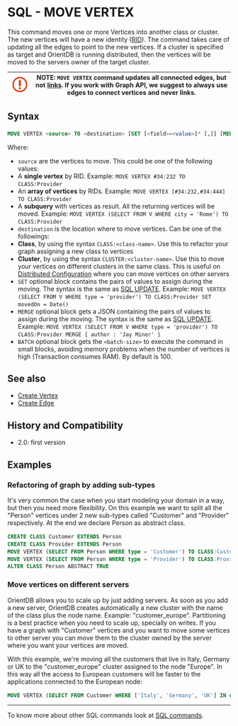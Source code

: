 # SQL - MOVE VERTEX

This command moves one or more Vertices into another class or cluster. The new vertices will have a new identity ([RID](Concepts.md#recordid)). The command takes care of updating all the edges to point to the new vertices. If a cluster is specified as target and OrientDB is running distributed, then the vertices will be moved to the servers owner of the target cluster. 

|![](images/warning.png)|NOTE: `MOVE VERTEX` command updates all connected edges, but not [links](Concepts.md#relationships). If you work with Graph API, we suggest to always use edges to connect vertices and never links.|
|----|----|

## Syntax

```sql
MOVE VERTEX <source> TO <destination> [SET [<field>=<value>]* [,]] [MERGE <JSON>] [BATCH <batch-size>]
```

Where:
- `source` are the vertices to move. This could be one of the following values:
 - A **single vertex** by RID. Example: `MOVE VERTEX #34:232 TO CLASS:Provider`
 - An **array of vertices** by RIDs. Example: `MOVE VERTEX [#34:232,#34:444] TO CLASS:Provider`
 - A **subquery** with vertices as result. All the returning vertices will be moved. Example: `MOVE VERTEX (SELECT FROM V WHERE city = 'Rome') TO CLASS:Provider`
- `destination` is the location where to move vertices. Can be one of the followings:
 - **Class**, by using the syntax `CLASS:<class-name>`. Use this to refactor your graph assigning a new class to vertices
 - **Cluster**, by using the syntax `CLUSTER:<cluster-name>`. Use this to move your vertices on different clusters in the same class. This is useful on [Distributed Configuration](Distributed-Architecture.md) where you can move vertices on other servers
- `SET` optional block contains the pairs of values to assign during the moving. The syntax is the same as [SQL UPDATE](SQL-Update.md). Example: `MOVE VERTEX (SELECT FROM V WHERE type = 'provider') TO CLASS:Provider SET movedOn = Date()`
- `MERGE` optional block gets a JSON containing the pairs of values to assign during the moving. The syntax is the same as [SQL UPDATE](SQL-Update.md). Example: `MOVE VERTEX (SELECT FROM V WHERE type = 'provider') TO CLASS:Provider MERGE { author : 'Jay Miner' }`
- `BATCH` optional block gets the `<batch-size>` to execute the command in small blocks, avoiding memory problems when the number of vertices is high (Transaction consumes RAM). By default is 100.


## See also
- [Create Vertex](SQL-Create-Vertex.md)
- [Create Edge](SQL-Create-Edge.md)

## History and Compatibility

- 2.0: first version

## Examples

### Refactoring of graph by adding sub-types

It's very common the case when you start modeling your domain in a way, but then you need more flexibility. On this example we want to split all the "Person" vertices under 2 new sub-types called "Customer" and "Provider" respectively. At the end we declare Person as abstract class.

```sql
CREATE CLASS Customer EXTENDS Person
CREATE CLASS Provider EXTENDS Person
MOVE VERTEX (SELECT FROM Person WHERE type = 'Customer') TO CLASS:Customer
MOVE VERTEX (SELECT FROM Person WHERE type = 'Provider') TO CLASS:Provider
ALTER CLASS Person ABSTRACT TRUE
```

### Move vertices on different servers

OrientDB allows you to scale up by just adding servers. As soon as you add a new server, OrientDB creates automatically a new cluster with the name of the class plus the node name. Example: "customer_europe". Partitioning is a best practice when you need to scale up, specially on writes. If you have a graph with "Customer" vertices and you want to move some vertices to other server you can move them to the cluster owned by the server where you want your vertices are moved.

With this example, we're moving all the customers that live in Italy, Germany or UK to the "customer_europe" cluster assigned to the node "Europe". In this way all the access to European customers will be faster to the applications connected to the European node:

```sql
MOVE VERTEX (SELECT FROM Customer WHERE ['Italy', 'Germany', 'UK'] IN out('city').out('country') ) TO CLUSTER:customer_europe
```

---
To know more about other SQL commands look at [SQL commands](SQL.md).
